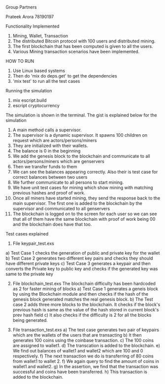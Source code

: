 Group Partners

Prateek Arora 78190197

Functionality Implemented

1) Mining, Wallet, Transaction
2) The distributed Bitcoin protocol with 100 users and distributed mining.
3) The first blockchain that has been computed is given to all the users.
4) Various Mining transaction scenarios have been implemented.

HOW TO RUN

1) Use Linux based systems
2) Then do 'mix do deps.get' to get the dependencies 
3) 'mix test' to run all the test cases

Running the simulation

1) mix escript.build
2) escript cryptocurrency

The simulation is shown in the terminal. The gist is explained below for the simulation

1) A main method calls a supervisor.
2) The supervisor is a dynamic supervisor. It spawns 100 children on request which are actors/persons/miners
3) They are initialized with their wallets. 
4) The balance is 0 in the beginning
5) We add the genesis block to the blockchain and communicate to all actors/persons/miners which are genservers
6) Then we transfer funds to them 
7) We can see the balances appearing correctly. Also their is test case for correct balances between two users
8) We further communicate to all persons to start mining.
9) We have unit test cases for mining which show mining with matching previous hashes and proof of work.
10) Once all miners have started mining, they send the response back to the main supervisor. The first one is 
added to the blockchain by the supervisor and communicated to all genservers
11) The blockchain is logged on to the screen for each user so we can see that all of them have the same blockchain
with proof of work being 00 and the blockchain does have that too.


Test cases explained

1) File keypair_test.exs

a) Test Case 1 checks the generation of public and private key for the wallet
b) Test Case 2 generates two different key pairs and checks they should have different private keys
c) Test Case 3 generates a keypair and then converts the Private key to public key and checks if the generated key was same to the private key

2) File blockchain_test.exs
The blockchain difficulty has been hardcoded as 2 for faster mining of blocks
a) Test Case 1 generates a geneis block by using the Blockchain module and then checks if the hash of the genesis block generated matches the real genesis block. 
b) The Test case 2 adds three more blocks to the blockchain. It checks if the block's previous hash is same as the value of the hash stored in current block's prev hash field
c) It also checks if the difficulty is 2 for all the blocks being generated.

3) File transaction_test.exs
a) The test case generates two pair of keypairs which are the wallets of the users that are transacting
b) It then generates 100 coins using the coinbase transaction.
c) The 100 coins are assigned to wallet1.
d) The transcation is added to the blockchain.
e) We find out balances of wallet1 and wallet2 which are 100 and 0 respectively.
f) The next transaction we do is transferring of 80 coins from wallet1 to wallet 2.
f) We again query to find the amount of coins in wallet1 and wallet2.
g) In the assertion, we find that the transaction was successful and coins have been transferred.
h) This transaction is added to the blockchain.
